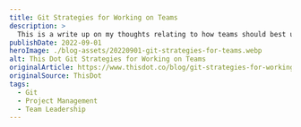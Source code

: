 ```yaml
---
title: Git Strategies for Working on Teams
description: >
  This is a write up on my thoughts relating to how teams should best utilize git for their needs to have an effective collaborative work environment.
publishDate: 2022-09-01
heroImage: ./blog-assets/20220901-git-strategies-for-teams.webp
alt: This Dot Git Strategies for Working on Teams
originalArticle: https://www.thisdot.co/blog/git-strategies-for-working-on-teams
originalSource: ThisDot
tags:
  - Git
  - Project Management
  - Team Leadership
---
```

